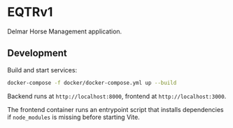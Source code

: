 # EQTRv1

Delmar Horse Management application.

## Development

Build and start services:

```bash
docker-compose -f docker/docker-compose.yml up --build
```

Backend runs at `http://localhost:8000`, frontend at `http://localhost:3000`.

The frontend container runs an entrypoint script that installs dependencies if
`node_modules` is missing before starting Vite.
